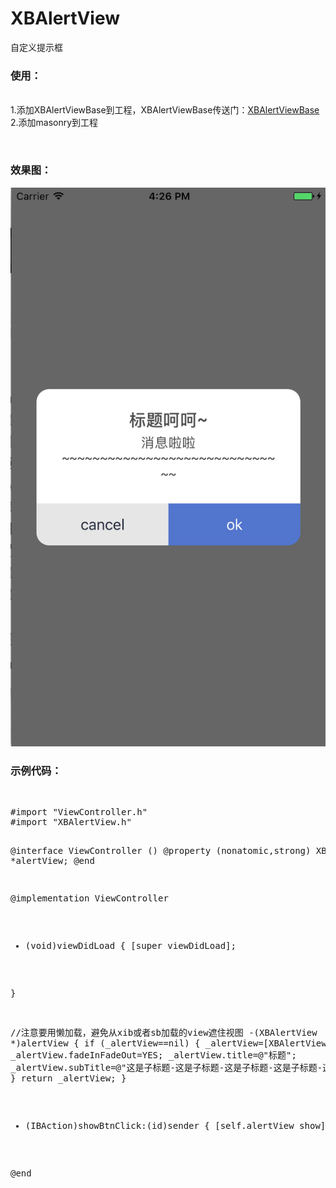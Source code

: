 # XBAlertView
自定义提示框

### 使用：
<br/>1.添加XBAlertViewBase到工程，XBAlertViewBase传送门：[XBAlertViewBase](https://github.com/huisedediao/XBAlertViewBase)
<br/>2.添加masonry到工程

<br/>

### 效果图：
![image](https://github.com/huisedediao/XBAlertView/raw/master/showNew.png)<br/>

### 示例代码：
<br>
<pre>
#import "ViewController.h"
#import "XBAlertView.h"

@interface ViewController ()
@property (nonatomic,strong) XBAlertView *alertView;
@end

@implementation ViewController

- (void)viewDidLoad {
    [super viewDidLoad];
    

}

//注意要用懒加载，避免从xib或者sb加载的view遮住视图
-(XBAlertView *)alertView
{
    if (_alertView==nil)
    {
        _alertView=[XBAlertView alertView];
        _alertView.fadeInFadeOut=YES;
        _alertView.title=@"标题";
        _alertView.subTitle=@"这是子标题-这是子标题-这是子标题-这是子标题-这是子标题-这是子标题-这是子标题-这是子标题-这是子标题";
    }
    return _alertView;
}

- (IBAction)showBtnClick:(id)sender {
    [self.alertView show];
}

@end
</pre>